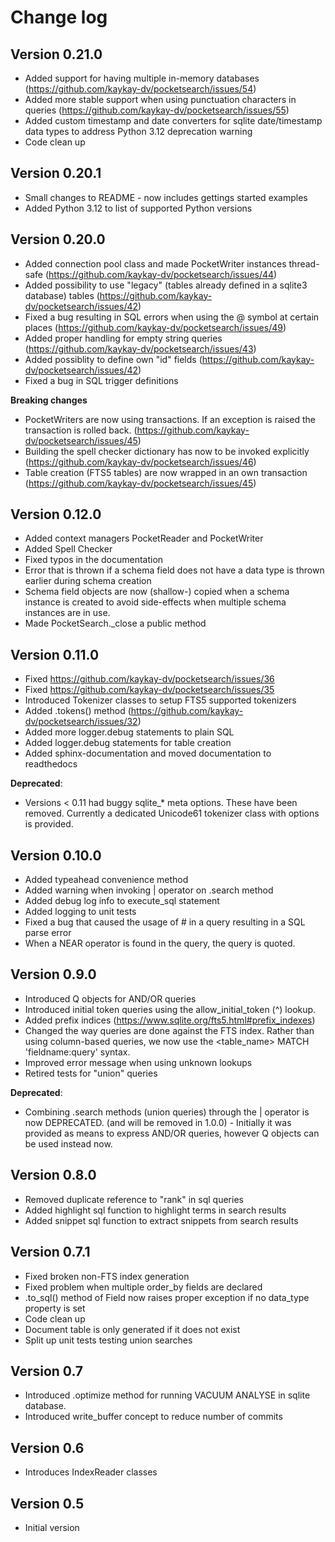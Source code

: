 # Change log

## Version 0.21.0
* Added support for having multiple in-memory databases (https://github.com/kaykay-dv/pocketsearch/issues/54)
* Added more stable support when using punctuation characters in queries (https://github.com/kaykay-dv/pocketsearch/issues/55)
* Added custom timestamp and date converters for sqlite date/timestamp data types to address Python 3.12 deprecation warning
* Code clean up

## Version 0.20.1
* Small changes to README - now includes gettings started examples
* Added Python 3.12 to list of supported Python versions

## Version 0.20.0
* Added connection pool class and made PocketWriter instances thread-safe (https://github.com/kaykay-dv/pocketsearch/issues/44)
* Added possibility to use "legacy" (tables already defined in a sqlite3 database) tables (https://github.com/kaykay-dv/pocketsearch/issues/42)
* Fixed a bug resulting in SQL errors when using the @ symbol at certain places (https://github.com/kaykay-dv/pocketsearch/issues/49)
* Added proper handling for empty string queries (https://github.com/kaykay-dv/pocketsearch/issues/43)
* Added possiblity to define own "id" fields (https://github.com/kaykay-dv/pocketsearch/issues/42)
* Fixed a bug in SQL trigger definitions

**Breaking changes**
* PocketWriters are now using transactions. If an exception is raised the transaction is rolled back. (https://github.com/kaykay-dv/pocketsearch/issues/45)
* Building the spell checker dictionary has now to be invoked explicitly (https://github.com/kaykay-dv/pocketsearch/issues/46)
* Table creation (FTS5 tables) are now wrapped in an own transaction (https://github.com/kaykay-dv/pocketsearch/issues/45)

## Version 0.12.0
* Added context managers PocketReader and PocketWriter
* Added Spell Checker
* Fixed typos in the documentation
* Error that is thrown if a schema field does not have a data type is thrown earlier during schema creation
* Schema field objects are now (shallow-) copied when a schema instance is created to avoid side-effects when multiple schema instances are in use.
* Made PocketSearch._close a public method

## Version 0.11.0
* Fixed https://github.com/kaykay-dv/pocketsearch/issues/36
* Fixed https://github.com/kaykay-dv/pocketsearch/issues/35
* Introduced Tokenizer classes to setup FTS5 supported tokenizers
* Added .tokens() method (https://github.com/kaykay-dv/pocketsearch/issues/32)
* Added more logger.debug statements to plain SQL
* Added logger.debug statements for table creation
* Added sphinx-documentation and moved documentation to readthedocs

**Deprecated**:

* Versions < 0.11 had buggy sqlite_* meta options. These have been removed. Currently 
a dedicated Unicode61 tokenizer class with options is provided.

## Version 0.10.0
* Added typeahead convenience method
* Added warning when invoking | operator on .search method
* Added debug log info to execute_sql statement
* Added logging to unit tests
* Fixed a bug that caused the usage of # in a query resulting in a SQL parse error
* When a NEAR operator is found in the query, the query is quoted.

## Version 0.9.0
* Introduced Q objects for AND/OR queries
* Introduced initial token queries using the allow_initial_token (^) lookup.
* Added prefix indices (https://www.sqlite.org/fts5.html#prefix_indexes)
* Changed the way queries are done against the FTS index. Rather than using column-based queries, we now use the <table_name> MATCH 'fieldname:query' syntax.
* Improved error message when using unknown lookups
* Retired tests for "union" queries

**Deprecated**:

* Combining .search methods (union queries) through the | operator is now DEPRECATED. (and will be removed in 1.0.0) - Initially it was provided as means to express AND/OR queries, however Q objects can be used instead now. 

## Version 0.8.0
* Removed duplicate reference to "rank" in sql queries
* Added highlight sql function to highlight terms in search results
* Added snippet sql function to extract snippets from search results

## Version 0.7.1
* Fixed broken non-FTS index generation
* Fixed problem when multiple order_by fields are declared
* .to_sql() method of Field now raises proper exception if no data_type property is set
* Code clean up
* Document table is only generated if it does not exist
* Split up unit tests testing union searches

## Version 0.7
* Introduced .optimize method for running VACUUM ANALYSE in sqlite database.
* Introduced write_buffer concept to reduce number of commits

## Version 0.6
* Introduces IndexReader classes

## Version 0.5
* Initial version
